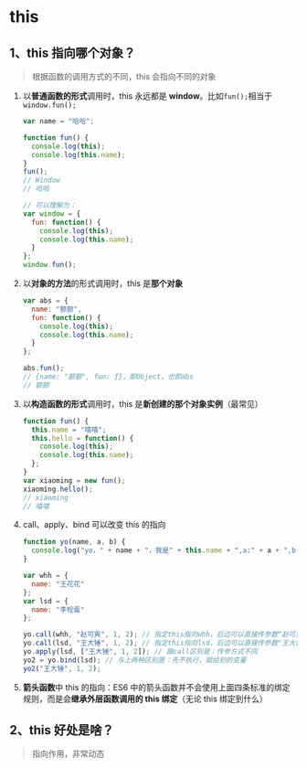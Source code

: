 # this

## 1、this 指向哪个对象？

> 根据函数的调用方式的不同，this 会指向不同的对象

1. 以**普通函数的形式**调用时，this 永远都是 **window**。比如`fun();`相当于`window.fun();`

   ```javascript
   var name = "哈哈";

   function fun() {
     console.log(this);
     console.log(this.name);
   }
   fun();
   // Window
   // 哈哈

   // 可以理解为：
   var window = {
     fun: function() {
       console.log(this);
       console.log(this.name);
     }
   };
   window.fun();
   ```

2. 以**对象的方法**的形式调用时，this 是**那个对象**

   ```js
   var abs = {
     name: "额额",
     fun: function() {
       console.log(this);
       console.log(this.name);
     }
   };

   abs.fun();
   // {name: "额额", fun: ƒ}，即Object，也即abs
   // 额额
   ```

3. 以**构造函数的形式**调用时，this 是**新创建的那个对象实例**（最常见）

   ```js
   function fun() {
     this.name = "嘻嘻";
     this.hello = function() {
       console.log(this);
       console.log(this.name);
     };
   }
   var xiaoming = new fun();
   xiaoming.hello();
   // xiaoming
   // 嘻嘻
   ```

4. call、apply、bind 可以改变 this 的指向

   ```js
   function yo(name, a, b) {
     console.log("yo，" + name + "，我是" + this.name + ",a:" + a + ",b:" + b);
   }

   var whh = {
     name: "王花花"
   };
   var lsd = {
     name: "李栓蛋"
   };

   yo.call(whh, "赵可爽", 1, 2); // 指定this指向whh，后边可以直接传参数“赵可爽”
   yo.call(lsd, "王大锤", 1, 2); // 指定this指向lsd，后边可以直接传参数"王大锤"
   yo.apply(lsd, ["王大锤", 1, 2]); // 跟call区别是：传参方式不同
   yo2 = yo.bind(lsd); // 与上两种区别是：先不执行，赋给别的变量
   yo2("王大锤", 1, 2);
   ```

5. **箭头函数**中 this 的指向：ES6 中的箭头函数并不会使用上面四条标准的绑定规则，而是会**继承外层函数调用的 this 绑定**（无论 this 绑定到什么）

## 2、this 好处是啥？

> 指向作用，非常动态
